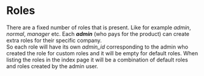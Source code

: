 # Roles

There are a fixed number of roles that is present. Like for example _admin_, _normal_, _manager_ etc.
Each **_admin_** (who pays for the product) can create extra roles for their specific company.
<br>
So each role will have its own _admin_id_ corresponding to the admin who created the role for custom roles and it will be empty for default roles.
When listing the roles in the index page it will be a combination of default roles and roles created by the admin user.
